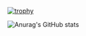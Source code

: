 [![trophy](https://github-profile-trophy.vercel.app/?username=ErezBiren)](https://github.com/ryo-ma/github-profile-trophy)

![Anurag's GitHub stats](https://github-readme-stats.vercel.app/api?username=ErezBiren&theme=dark&show_icons=true)
